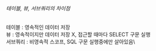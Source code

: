 ###### 테이블, 뷰, 서브쿼리의 차이점
테이블 : 영속적인 데이터 저장\
뷰 : 영속적이지만 데이터 저장 X, 접근할 때마다 SELECT 구문 실행\
서브쿼리 : 비영속적 스코프, SQL 구문 실행중에만 살아있음\
